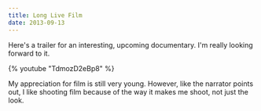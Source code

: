 ```yaml
---
title: Long Live Film
date: 2013-09-13
---
```


Here's a trailer for an interesting, upcoming documentary. I'm really looking forward to it.

{% youtube "TdmozD2eBp8" %}

My appreciation for film is still very young. However, like the narrator points out, I like shooting film because of the way it makes me shoot, not just the look.
